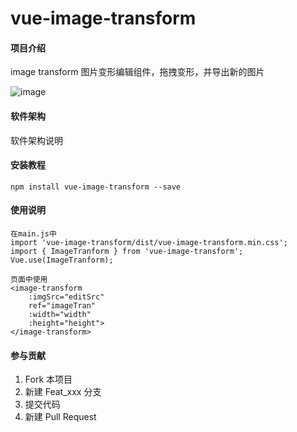 # vue-image-transform

#### 项目介绍
image transform 图片变形编辑组件，拖拽变形，并导出新的图片

![image](http://onf2hckia.bkt.clouddn.com/github-vue-image-transform-v1.gif)

#### 软件架构
软件架构说明


#### 安装教程

    npm install vue-image-transform --save

#### 使用说明

    在main.js中
    import 'vue-image-transform/dist/vue-image-transform.min.css';
    import { ImageTranform } from 'vue-image-transform';
    Vue.use(ImageTranform);

    页面中使用
    <image-transform 
        :imgSrc="editSrc"  
        ref="imageTran" 
        :width="width" 
        :height="height">
    </image-transform>

#### 参与贡献

1. Fork 本项目
2. 新建 Feat_xxx 分支
3. 提交代码
4. 新建 Pull Request

